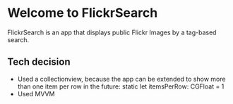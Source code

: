 # Welcome to FlickrSearch
FlickrSearch is an app that displays public Flickr Images by a tag-based search.

## Tech decision
- Used a collectionview, because the app can be extended to show more than one item per row in the future:
static let itemsPerRow: CGFloat = 1
- Used MVVM


